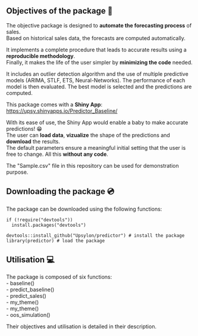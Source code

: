 ## Objectives of the package :dart:

The objective package is designed to **automate the forecasting process** of sales.   
Based on historical sales data, the forecasts are computed automatically.  

It implements a complete procedure that leads to accurate results using a **reproducible methodology**.   
Finally, it makes the life of the user simpler by **minimizing the code** needed.     

It includes an outlier detection algorithm and the use of multiple predictive models (ARIMA, STLF, ETS, Neural-Networks). The performance of each model is then evaluated. The best model is selected and the predictions are computed.

This package comes with a **Shiny App**:  
https://upsy.shinyapps.io/Predictor_Baseline/  

With its ease of use, the Shiny App would enable a baby to make accurate predictions! :grin:  
The user can **load data**, **vizualize** the shape of the predictions and **download** the results.   
The default parameters ensure a meaningful initial setting that the user is free to change. All this **without any code**.

The "Sample.csv" file in this repository can be used for demonstration purpose. 

## Downloading the package :cd:

The package can be downloaded using the following functions:

```{r, eval = FALSE, echo = TRUE}
if (!require("devtools"))
  install.packages("devtools")
  
devtools::install_github("Upsylon/predictor") # install the package
library(predictor) # load the package
```

## Utilisation :computer:

The package is composed of six functions:  
    - baseline()  
    - predict_baseline()  
    - predict_sales()  
    - my_theme()  
    - my_theme()  
    - oos_simulation()
    
Their objectives and utilisation is detailed in their description.



